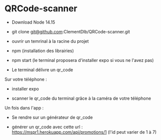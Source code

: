 # QRCode-scanner

- Download Node 14.15

- git clone git@github.com:ClementDlb/QRCode-scanner.git

- ouvrir un temrinal à la racine du projet

- npm (installation des librairies)

- npm start (le terminal proposera d'installer expo si vous ne l'avez pas)

- Le terminal délivre un qr_code

Sur votre téléphone :

- installer expo

- scanner le qr_code du terminal grâce à la caméra de votre téléphone

Un fois dans l'app :

- Se rendre sur un générateur de qr_code

- générer un qr_code avec cette url : https://mspr1.herokuapp.com/api/promotions/1  (l'id peut varier de 1 à 7)







